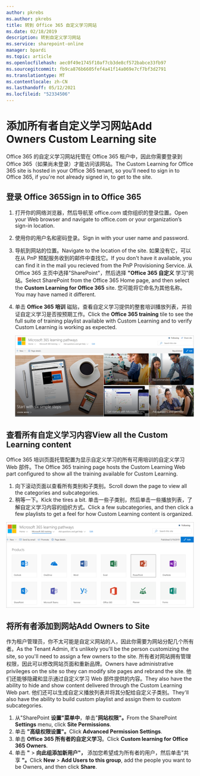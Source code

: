 ```yaml
---
author: pkrebs
ms.author: pkrebs
title: 转到 Office 365 自定义学习网站
ms.date: 02/18/2019
description: 转到自定义学习网站
ms.service: sharepoint-online
manager: bpardi
ms.topic: article
ms.openlocfilehash: aec0f49e1745f10af7cb3de8cf572babce33fb97
ms.sourcegitcommit: fb9ca876b6605fef4a41f14a069e7cf7bf3d2791
ms.translationtype: MT
ms.contentlocale: zh-CN
ms.lasthandoff: 05/12/2021
ms.locfileid: "52334506"
---
```

# <a name="add-owners-custom-learning-site"></a><span data-ttu-id="0803c-103">添加所有者自定义学习网站</span><span class="sxs-lookup"><span data-stu-id="0803c-103">Add Owners Custom Learning site</span></span>

<span data-ttu-id="0803c-104">Office 365 的自定义学习网站托管在 Office 365 租户中，因此你需要登录到 Office 365（如果尚未登录）才能访问该网站。</span><span class="sxs-lookup"><span data-stu-id="0803c-104">The Custom Learning for Office 365 site is hosted in your Office 365 tenant, so you'll need to sign in to Office 365, if you're not already signed in, to get to the site.</span></span> 

## <a name="sign-in-to-office-365"></a><span data-ttu-id="0803c-105">登录 Office 365</span><span class="sxs-lookup"><span data-stu-id="0803c-105">Sign in to Office 365</span></span> 

1.  <span data-ttu-id="0803c-106">打开你的网络浏览器，然后导航至 office.com 或你组织的登录位置。</span><span class="sxs-lookup"><span data-stu-id="0803c-106">Open your Web browser and navigate to office.com or your organization’s sign-in location.</span></span> 
2.  <span data-ttu-id="0803c-107">使用你的用户名和密码登录。</span><span class="sxs-lookup"><span data-stu-id="0803c-107">Sign in with your user name and password.</span></span>
3.  <span data-ttu-id="0803c-108">导航到网站的位置。</span><span class="sxs-lookup"><span data-stu-id="0803c-108">Navigate to the location of the site.</span></span> <span data-ttu-id="0803c-109">如果没有它，可以在从 PnP 预配服务收到的邮件中查找它。</span><span class="sxs-lookup"><span data-stu-id="0803c-109">If you don't have it available, you can find it in the mail you recieved from the PnP Provisioning Service.</span></span> <span data-ttu-id="0803c-110">从 Office 365 主页中选择"SharePoint"，然后选择 **"Office 365 自定义** 学习"网站。</span><span class="sxs-lookup"><span data-stu-id="0803c-110">Select SharePoint from the Office 365 Home page, and then select the **Custom Learning for Office 365** site.</span></span> <span data-ttu-id="0803c-111">您可能将它命名为其他名称。</span><span class="sxs-lookup"><span data-stu-id="0803c-111">You may have named it different.</span></span> 
5. <span data-ttu-id="0803c-112">单击 **Office 365 培训** 磁贴，查看自定义学习提供的整套培训播放列表，并验证自定义学习是否按预期工作。</span><span class="sxs-lookup"><span data-stu-id="0803c-112">Click the **Office 365 training** tile to see the full suite of training playlist available with Custom Learning and to verify Custom Learning is working as expected.</span></span> 

   ![显示使用中的学习路径的照片集合。](media/cg-goto.png)

## <a name="view-all-the-custom-learning-content"></a><span data-ttu-id="0803c-114">查看所有自定义学习内容</span><span class="sxs-lookup"><span data-stu-id="0803c-114">View all the Custom Learning content</span></span>
<span data-ttu-id="0803c-115">Office 365 培训页面托管配置为显示自定义学习的所有可用培训的自定义学习 Web 部件。</span><span class="sxs-lookup"><span data-stu-id="0803c-115">The Office 365 training page hosts the Custom Learning Web part configured to show all the training available for Custom Learning.</span></span> 

1. <span data-ttu-id="0803c-116">向下滚动页面以查看所有类别和子类别。</span><span class="sxs-lookup"><span data-stu-id="0803c-116">Scroll down the page to view all the categories and subcategories.</span></span>
2. <span data-ttu-id="0803c-117">稍等一下。</span><span class="sxs-lookup"><span data-stu-id="0803c-117">Kick the tires a bit.</span></span> <span data-ttu-id="0803c-118">单击一些子类别，然后单击一些播放列表，了解自定义学习内容的组织方式。</span><span class="sxs-lookup"><span data-stu-id="0803c-118">Click a few subcategories, and then click a few playlists to get a feel for how Custom Learning content is organized.</span></span> 

![学习路径网关窗口。](media/cg-gotoall.png)

## <a name="add-owners-to-site"></a><span data-ttu-id="0803c-120">将所有者添加到网站</span><span class="sxs-lookup"><span data-stu-id="0803c-120">Add Owners to Site</span></span>
<span data-ttu-id="0803c-121">作为租户管理员，你不太可能是自定义网站的人，因此你需要为网站分配几个所有者。</span><span class="sxs-lookup"><span data-stu-id="0803c-121">As the Tenant Admin, it's unlikely you'll be the person customizing the site, so you'll need to assign a few owners to the site.</span></span> <span data-ttu-id="0803c-122">所有者对网站拥有管理权限，因此可以修改网站页面和重新品牌。</span><span class="sxs-lookup"><span data-stu-id="0803c-122">Owners have administrative privileges on the site so they can modify site pages and rebrand the site.</span></span> <span data-ttu-id="0803c-123">他们还能够隐藏和显示通过自定义学习 Web 部件提供的内容。</span><span class="sxs-lookup"><span data-stu-id="0803c-123">They also have the ability to hide and show content delivered through the Custom Learning Web part.</span></span> <span data-ttu-id="0803c-124">他们还可以生成自定义播放列表并将其分配给自定义子类别。</span><span class="sxs-lookup"><span data-stu-id="0803c-124">They'll also have the ability to build custom playlist and assign them to custom subcategories.</span></span>  

1. <span data-ttu-id="0803c-125">从"SharePoint **设置"菜单中**，单击"**网站权限"。**</span><span class="sxs-lookup"><span data-stu-id="0803c-125">From the SharePoint **Settings** menu, click **Site Permissions**.</span></span>
2. <span data-ttu-id="0803c-126">单击 **"高级权限设置"。**</span><span class="sxs-lookup"><span data-stu-id="0803c-126">Click **Advanced Permission Settings**.</span></span>
3. <span data-ttu-id="0803c-127">单击 **Office 365 所有者的自定义学习**。</span><span class="sxs-lookup"><span data-stu-id="0803c-127">Click **Custom learning for Office 365 Owners**.</span></span>
4. <span data-ttu-id="0803c-128">单击 **"**  >  **向此组添加新用户"，** 添加您希望成为所有者的用户，然后单击"共享 **"。**</span><span class="sxs-lookup"><span data-stu-id="0803c-128">Click **New** > **Add Users to this group**, add the people you want to be Owners, and then click **Share**.</span></span>

